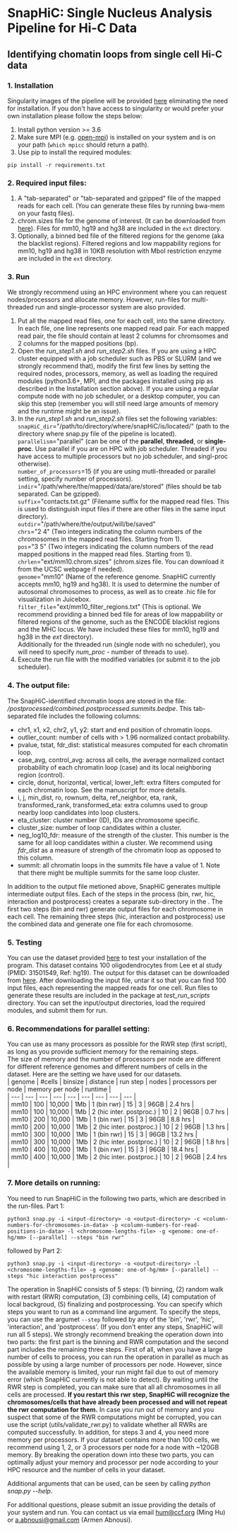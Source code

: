 # SnapHiC: Single Nucleus Analysis Pipeline for Hi-C Data 
## Identifying chomatin loops from single cell Hi-C data
### 1. Installation
Singularity images of the pipeline will be provided [here](http://renlab.sdsc.edu/abnousa/snapHiC/singularity_releases) eliminating the need for installation. If you don't have access to singularity or would prefer your own installation please follow the steps below:    
1. Install python version >= 3.6 
2. Make sure MPI (e.g. [open-mpi](https://www.open-mpi.org/)) is installed on your system and is on your path (`which mpicc` should return a path). 
3. Use pip to install the required modules: 
```
pip install -r requirements.txt
```

### 2. Required input files:
1. A "tab-separated" or "tab-separated and gzipped" file of the mapped reads for each cell. (You can generate these files by running bwa-mem on your fastq files).
2. chrom.sizes file for the genome of interest. (It can be downloaded from [here](https://hgdownload.soe.ucsc.edu/downloads.html)). Files for mm10, hg19 and hg38 are included in the `ext` directory. 
3. Optionally, a binned bed file of the filtered regions for the genome (aka the blacklist regions). Filtered regions and low mappability regions for mm10, hg19 and hg38 in 10KB resolution with MboI restriction enzyme are included in the `ext` directory. 

### 3. Run
We strongly recommend using an HPC environment where you can request nodes/processors and allocate memory. However, run-files for multi-threaded run and single-processor system are also provided.
1. Put all the mapped read files, one for each cell, into the same directory. In each file, one line represents one mapped read pair. For each mapped read pair, the file should contain at least 2 columns for chromsomes and 2 columns for the mapped positions (bp).  
2. Open the *run_step1.sh* and *run_step2.sh* files. If you are using a HPC cluster equipped with a job scheduler such as PBS or SLURM (and we strongly recommend that), modify the first few lines by setting the required nodes, processors, memory, as well as loading the required modules (python3.6+, MPI, and the packages installed using pip as described in the Installation section above). If you are using a regular compute node with no job scheduler, or a desktop computer, you can skip this  step (remember you will still need large amounts of memory and the runtime might be an issue).    
3. In the *run_step1.sh* and *run_step2.sh* files set the following variables:  
&Tab;`snapHiC_dir`="/path/to/directory/where/snapHiC/is/located/" (path to the directory where snap.py file of the pipeline is located).  
&Tab;`parallelism`="parallel" (can be one of the **parallel**, **threaded**, or **single-proc**. Use parallel if you are on HPC with job scheduler. Threaded if you have access to multiple processors but no job scheduler, and singl-proc otherwise).    
&Tab;`number_of_processors`=15 (if you are using mutli-threaded or parallel setting, specify number of processors).  
&Tab;`indir`="/path/where/the/mapped/data/are/stored"   (files should be tab separated. Can be gzipped).  
&Tab;`suffix`="contacts.txt.gz" (Filename suffix for the mapped read files. This is used to distinguish input files if there are other files in the same input directory).  
&Tab;`outdir`="/path/where/the/output/will/be/saved"  
&Tab;`chrs`="2 4" (Two integers indicating the column numbers of the chromosomes in the mapped read files. Starting from 1).  
&Tab;`pos`="3 5" (Two integers indicating the column numbers of the read mapped positions in the mapped read files. Starting from 1).  
&Tab;`chrlen`="ext/mm10.chrom.sizes" (chrom.sizes file. You can download it from the UCSC webpage if needed).  
&Tab;`genome`="mm10" (Name of the reference genome. SnapHiC currently accepts mm10, hg19 and hg38). It is used to determine the number of autosomal chromosomes to process, as well as to create .hic file for visualization in Juicebox.   
&Tab;`filter_file`="ext/mm10_filter_regions.txt" (This is optional. We recommend providing a binned bed file for areas of low mappability or filtered regions of the genome, such as the ENCODE blacklist regions and the MHC locus. We have included these files for mm10, hg19 and hg38 in the *ext* directory).   
&Tab;Additionally for the threaded run (single node with no scheduler), you will need to specify *num_proc* - number of threads to use).  
4. Execute the run file with the modified variables (or submit it to the job scheduler). 

### 4. The output file: 
The SnapHiC-identified chromatin loops are stored in the file: *<outdir>/postprocessed/combined.postprocessed.summits.bedpe*. This tab-separated file includes the following columns:  
- chr1, x1, x2, chr2, y1, y2: start and end position of chromatin loops. 
- outlier_count: number of cells with > 1.96 normalized contact probability.  
- pvalue, tstat, fdr_dist: statistical measures computed for each chromatin loop. 
- case_avg, control_avg: across all cells, the average normalized contact probability of each chromatin loop (case) and its local neighboring region (control). 
- circle, donut, horizontal, vertical, lower_left: extra filters computed for each chromatin loop. See the manuscript for more details. 
- i, j, min_dist, ro, rownum, delta, ref_neighbor, eta, rank, transformed_rank, transformed_eta: extra columns used to group nearby loop candidates into loop clusters. 
- eta_cluster: cluster number (ID), IDs are chromosome specific. 
- cluster_size: number of loop candidates within a cluster. 
- neg_log10_fdr: measure of the strength of the cluster. This number is the same for all loop candidates within a cluster. We recommend using *fdr_dist* as a measure of strength of the chromatin loop as opposed to this column. 
- summit: all chromatin loops in the summits file have a value of 1. Note that there might be multiple summits for the same loop cluster. 

In addition to the output file metioned above, SnapHiC generates multiple intermediate output files. Each of the steps in the process (bin, rwr, hic, interaction and postprocess) creates a separate sub-directory in the *<outdir>*. The first two steps (bin and rwr) generate output files for each chromosome in each cell. The remaining three steps (hic, interaction and postprocess) use the combined data and generate one file for each chromosome. 

### 5. Testing  
You can use the dataset provided [here](http://renlab.sdsc.edu/abnousa/snapHiC/test/input/Ecker/ODC_100.tar.gz) to test your installation of the program. This dataset contains 100 oligodendrocytes from Lee et al study (PMID: 31501549, Ref: hg19). The output for this dataset can be downloaded from [here](http://renlab.sdsc.edu/abnousa/snapHiC/test/output/Ecker/ODC_100_output.tar). 
After downloading the input file, untar it so that you can find 100 input files, each representing the mapped reads for one cell. Run files to generate these results are included in the package at *test_run_scripts* directory. You can set the input/output directories, load the required modules, and submit them for run.

### 6. Recommendations for parallel setting:  
You can use as many processors as possible for the RWR step (first script), as long as you provide sufficient memory for the remaining steps.  
The size of memory and the number of processors per node are different for different reference genomes and different numbers of cells in the dataset. Here are the setting we have used for our datasets.  
| genome | #cells | binsize | distance | run step | nodes | processors per node | memory per node | runtime |  
| --- | --- | --- | --- | --- | --- | --- | --- | --- |  
| mm10 | 100 | 10,000 | 1Mb | 1 (bin rwr) | 15 | 3 | 96GB | 2.4 hrs |  
| mm10 | 100 | 10,000 | 1Mb | 2 (hic inter. postproc.) | 10 | 2 | 96GB | 0.7 hrs |  
| mm10 | 200 | 10,000 | 1Mb | 1 (bin rwr) | 15 | 3 | 96GB | 8.8 hrs |  
| mm10 | 200 | 10,000 | 1Mb | 2 (hic inter. postproc.) | 10 | 2 | 96GB | 1.3 hrs |  
| mm10 | 300 | 10,000 | 1Mb | 1 (bin rwr) | 15 | 3 | 96GB | 13.2 hrs |  
| mm10 | 300 | 10,000 | 1Mb | 2 (hic inter. postproc.) | 10 | 2 | 96GB | 1.8 hrs |  
| mm10 | 400 | 10,000 | 1Mb | 1 (bin rwr) | 15 | 3 | 96GB | 18.4 hrs |  
| mm10 | 400 | 10,000 | 1Mb | 2 (hic inter. postproc.) | 10 | 2 | 96GB | 2.4 hrs |  
 
### 7. More details on running:
You need to run SnapHiC in the following two parts, which are described in the run-files. 
Part 1:
```
python3 snap.py -i <input-directory> -o <output-directory> -c <column-numbers-for-chromosomes-in-data> -p <column-numbers-for-read-positions-in-data> -l <chromosome-lengths-file> -g <genome: one-of-hg/mm> [--parallel] --steps "bin rwr"
```
followed by Part 2:
```
python3 snap.py -i <input-directory> -o <output-directory> -l <chromosome-lengths-file> -g <genome: one-of-hg/mm> [--parallel] --steps "hic interaction postprocess"
```

The operation in SnapHiC consists of 5 steps: (1) binning, (2) random walk with restart (RWR) computation, (3) combining cells, (4) computation of local backgroud, (5) finalizing and postprocessing. You can specify which steps you want to run as a command line argument. To specify the steps, you can use the argumet `--step` followed by any of the 'bin', 'rwr', 'hic', 'interaction', and 'postprocess'. (If you don't enter any steps, SnapHiC will run all 5 steps). 
We strongly recommend breaking the operation down into two parts: the first part is the binning and RWR computation and the second part includes the remaining three steps. 
First of all, when you have a large number of cells to process, you can run the operation in parallel as much as possible by using a large number of processors per node. However, since the available memory is limited, your run might fail due to out of memory error (which SnapHiC currently is not able to detect). By waiting until the RWR step is completed, you can make sure that all all chromosomes in all cells are processed. **If you restart this rwr step, SnapHiC will recognize the chromosomes/cells that have already been processed and will not repeat the rwr computation for them.** In case you run out of memory and you suspect that some of the RWR computations might be corrupted, you can use the script (utils/validate_rwr.py) to validate whether all RWRs are computed successfully. 
In addition, for steps 3 and 4, you need more memory per processors. If your dataset contains more than 100 cells, we recommend using 1, 2, or 3 processors per node for a node with ~120GB memory. By breaking the operation down into these two parts, you can optimally adjust your memory and processor per node according to your HPC resource and the number of cells in your dataset.  

Additional arguments that can be used, can be seen by calling *python snap.py --help*. 

For additional questions, please submit an issue providing the details of your system and run. You can contact us via email <hum@ccf.org> (Ming Hu) or <a.abnousi@gmail.com> (Armen Abnousi).
